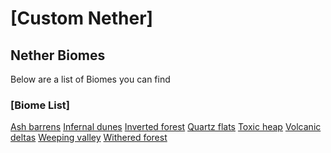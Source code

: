 ﻿# [Custom Nether]

## Nether Biomes
Below are a list of Biomes you can find

### [Biome List]
[Ash barrens](ashbarrens)
[Infernal dunes](infernaldunes)
[Inverted forest](invertedforest)
[Quartz flats](quartzflats)
[Toxic heap](toxicheap)
[Volcanic deltas](volcanicdeltas)
[Weeping valley](weepingvalley)
[Withered forest](witheredforest)
